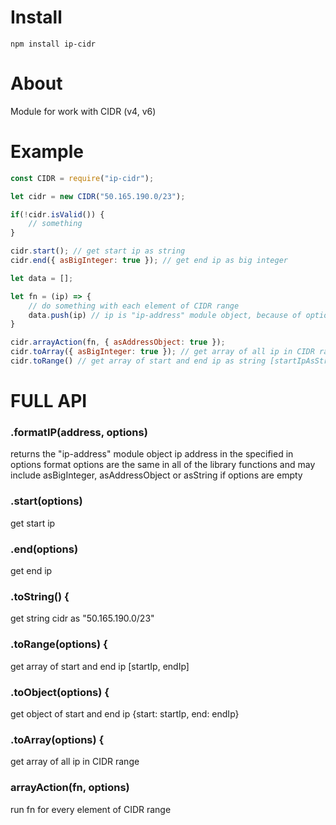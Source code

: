 # Install 
`npm install ip-cidr`

# About
Module for work with CIDR (v4, v6)

# Example
```js
const CIDR = require("ip-cidr");

let cidr = new CIDR("50.165.190.0/23"); 

if(!cidr.isValid()) {
    // something 
}

cidr.start(); // get start ip as string
cidr.end({ asBigInteger: true }); // get end ip as big integer

let data = [];

let fn = (ip) => {
    // do something with each element of CIDR range    
    data.push(ip) // ip is "ip-address" module object, because of option asAddressObject is true 
}

cidr.arrayAction(fn, { asAddressObject: true });
cidr.toArray({ asBigInteger: true }); // get array of all ip in CIDR range as big integer;
cidr.toRange() // get array of start and end ip as string [startIpAsString, endIpAsString]

```

# FULL API
### .formatIP(address, options)
returns the "ip-address" module object ip address in the specified in options format
options are the same in all of the library functions and may include asBigInteger, asAddressObject or asString if options are empty

### .start(options)
get start ip

### .end(options)
get end ip

### .toString() {
get string cidr as "50.165.190.0/23"

### .toRange(options) {
get array of start and end ip [startIp, endIp]

### .toObject(options) {
get object of start and end ip {start: startIp, end: endIp}

### .toArray(options) {
get array of all ip in CIDR range

### arrayAction(fn, options)
run fn for every element of CIDR range



